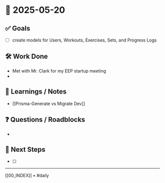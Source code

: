 # 📅 2025-05-20

## ✅ Goals
- [ ] create models for Users, Workouts, Exercises, Sets, and Progress Logs

## 🛠️ Work Done
-  Met with Mr. Clark for my EEP startup meeting
- 

## 🧠 Learnings / Notes
- [[Prisma-Generate vs Migrate Dev]] 

## ❓ Questions / Roadblocks
- 

## 🔁 Next Steps
- [ ] 

---
[[00_INDEX]] • #daily
